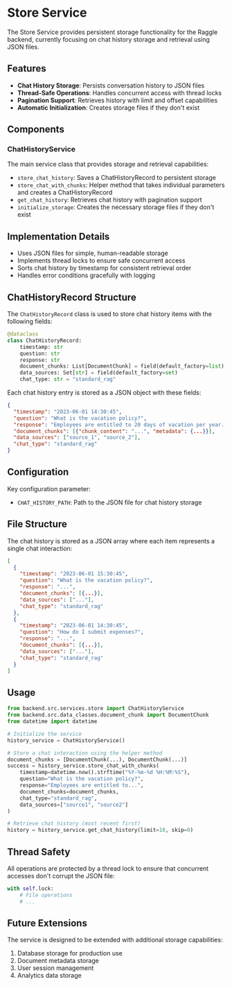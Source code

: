 # Store Service

The Store Service provides persistent storage functionality for the Raggle backend, currently focusing on chat history storage and retrieval using JSON files.

## Features

- **Chat History Storage**: Persists conversation history to JSON files
- **Thread-Safe Operations**: Handles concurrent access with thread locks
- **Pagination Support**: Retrieves history with limit and offset capabilities
- **Automatic Initialization**: Creates storage files if they don't exist

## Components

### ChatHistoryService

The main service class that provides storage and retrieval capabilities:

- `store_chat_history`: Saves a ChatHistoryRecord to persistent storage
- `store_chat_with_chunks`: Helper method that takes individual parameters and creates a ChatHistoryRecord
- `get_chat_history`: Retrieves chat history with pagination support
- `initialize_storage`: Creates the necessary storage files if they don't exist

## Implementation Details

- Uses JSON files for simple, human-readable storage
- Implements thread locks to ensure safe concurrent access
- Sorts chat history by timestamp for consistent retrieval order
- Handles error conditions gracefully with logging

## ChatHistoryRecord Structure

The `ChatHistoryRecord` class is used to store chat history items with the following fields:

```python
@dataclass
class ChatHistoryRecord:
    timestamp: str
    question: str
    response: str
    document_chunks: List[DocumentChunk] = field(default_factory=list)
    data_sources: Set[str] = field(default_factory=set)
    chat_type: str = "standard_rag"
```

Each chat history entry is stored as a JSON object with these fields:

```json
{
  "timestamp": "2023-06-01 14:30:45",
  "question": "What is the vacation policy?",
  "response": "Employees are entitled to 20 days of vacation per year...",
  "document_chunks": [{"chunk_content": "...", "metadata": {...}}],
  "data_sources": ["source_1", "source_2"],
  "chat_type": "standard_rag"
}
```

## Configuration

Key configuration parameter:

- `CHAT_HISTORY_PATH`: Path to the JSON file for chat history storage

## File Structure

The chat history is stored as a JSON array where each item represents a single chat interaction:

```json
[
  {
    "timestamp": "2023-06-01 15:30:45",
    "question": "What is the vacation policy?",
    "response": "...",
    "document_chunks": [{...}],
    "data_sources": ["..."],
    "chat_type": "standard_rag"
  },
  {
    "timestamp": "2023-06-01 14:30:45",
    "question": "How do I submit expenses?",
    "response": "...",
    "document_chunks": [{...}],
    "data_sources": ["..."],
    "chat_type": "standard_rag"
  }
]
```

## Usage

```python
from backend.src.services.store import ChatHistoryService
from backend.src.data_classes.document_chunk import DocumentChunk
from datetime import datetime

# Initialize the service
history_service = ChatHistoryService()

# Store a chat interaction using the helper method
document_chunks = [DocumentChunk(...), DocumentChunk(...)]
success = history_service.store_chat_with_chunks(
    timestamp=datetime.now().strftime("%Y-%m-%d %H:%M:%S"),
    question="What is the vacation policy?", 
    response="Employees are entitled to...",
    document_chunks=document_chunks,
    chat_type="standard_rag",
    data_sources=["source1", "source2"]
)

# Retrieve chat history (most recent first)
history = history_service.get_chat_history(limit=10, skip=0)
```

## Thread Safety

All operations are protected by a thread lock to ensure that concurrent accesses don't corrupt the JSON file:

```python
with self.lock:
    # File operations
    # ...
```

## Future Extensions

The service is designed to be extended with additional storage capabilities:

1. Database storage for production use
2. Document metadata storage
3. User session management
4. Analytics data storage 
